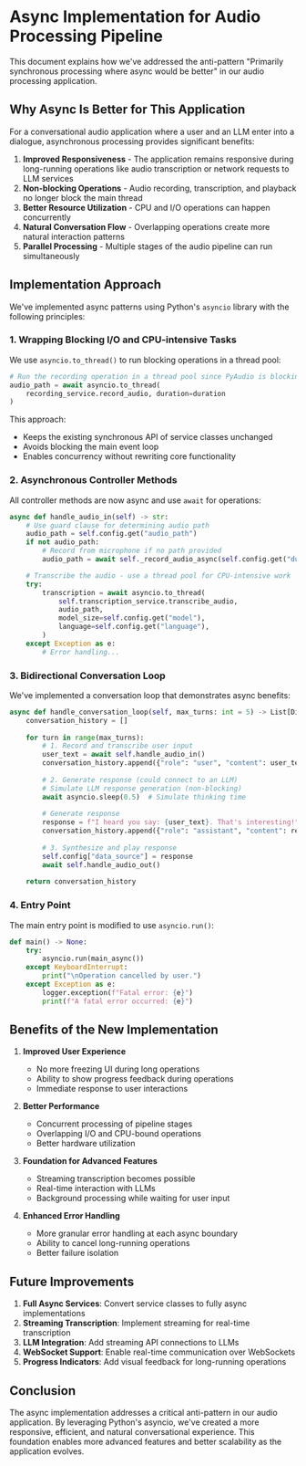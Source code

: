 # Async Implementation for Audio Processing Pipeline

This document explains how we've addressed the anti-pattern "Primarily synchronous processing where async would be better" in our audio processing application.

## Why Async Is Better for This Application

For a conversational audio application where a user and an LLM enter into a dialogue, asynchronous processing provides significant benefits:

1. **Improved Responsiveness** - The application remains responsive during long-running operations like audio transcription or network requests to LLM services
2. **Non-blocking Operations** - Audio recording, transcription, and playback no longer block the main thread
3. **Better Resource Utilization** - CPU and I/O operations can happen concurrently
4. **Natural Conversation Flow** - Overlapping operations create more natural interaction patterns
5. **Parallel Processing** - Multiple stages of the audio pipeline can run simultaneously

## Implementation Approach

We've implemented async patterns using Python's `asyncio` library with the following principles:

### 1. Wrapping Blocking I/O and CPU-intensive Tasks

We use `asyncio.to_thread()` to run blocking operations in a thread pool:

```python
# Run the recording operation in a thread pool since PyAudio is blocking
audio_path = await asyncio.to_thread(
    recording_service.record_audio, duration=duration
)
```

This approach:
- Keeps the existing synchronous API of service classes unchanged
- Avoids blocking the main event loop
- Enables concurrency without rewriting core functionality

### 2. Asynchronous Controller Methods

All controller methods are now async and use `await` for operations:

```python
async def handle_audio_in(self) -> str:
    # Use guard clause for determining audio path
    audio_path = self.config.get("audio_path")
    if not audio_path:
        # Record from microphone if no path provided
        audio_path = await self._record_audio_async(self.config.get("duration", 5))

    # Transcribe the audio - use a thread pool for CPU-intensive work
    try:
        transcription = await asyncio.to_thread(
            self.transcription_service.transcribe_audio,
            audio_path,
            model_size=self.config.get("model"),
            language=self.config.get("language"),
        )
    except Exception as e:
        # Error handling...
```

### 3. Bidirectional Conversation Loop

We've implemented a conversation loop that demonstrates async benefits:

```python
async def handle_conversation_loop(self, max_turns: int = 5) -> List[Dict[str, str]]:
    conversation_history = []
    
    for turn in range(max_turns):
        # 1. Record and transcribe user input
        user_text = await self.handle_audio_in()
        conversation_history.append({"role": "user", "content": user_text})
        
        # 2. Generate response (could connect to an LLM)
        # Simulate LLM response generation (non-blocking)
        await asyncio.sleep(0.5)  # Simulate thinking time
        
        # Generate response
        response = f"I heard you say: {user_text}. That's interesting!"
        conversation_history.append({"role": "assistant", "content": response})
        
        # 3. Synthesize and play response
        self.config["data_source"] = response
        await self.handle_audio_out()
    
    return conversation_history
```

### 4. Entry Point

The main entry point is modified to use `asyncio.run()`:

```python
def main() -> None:
    try:
        asyncio.run(main_async())
    except KeyboardInterrupt:
        print("\nOperation cancelled by user.")
    except Exception as e:
        logger.exception(f"Fatal error: {e}")
        print(f"A fatal error occurred: {e}")
```

## Benefits of the New Implementation

1. **Improved User Experience**
   - No more freezing UI during long operations
   - Ability to show progress feedback during operations
   - Immediate response to user interactions

2. **Better Performance**
   - Concurrent processing of pipeline stages
   - Overlapping I/O and CPU-bound operations
   - Better hardware utilization

3. **Foundation for Advanced Features**
   - Streaming transcription becomes possible
   - Real-time interaction with LLMs
   - Background processing while waiting for user input

4. **Enhanced Error Handling**
   - More granular error handling at each async boundary
   - Ability to cancel long-running operations
   - Better failure isolation

## Future Improvements

1. **Full Async Services**: Convert service classes to fully async implementations
2. **Streaming Transcription**: Implement streaming for real-time transcription
3. **LLM Integration**: Add streaming API connections to LLMs
4. **WebSocket Support**: Enable real-time communication over WebSockets
5. **Progress Indicators**: Add visual feedback for long-running operations

## Conclusion

The async implementation addresses a critical anti-pattern in our audio application. By leveraging Python's asyncio, we've created a more responsive, efficient, and natural conversational experience. This foundation enables more advanced features and better scalability as the application evolves.